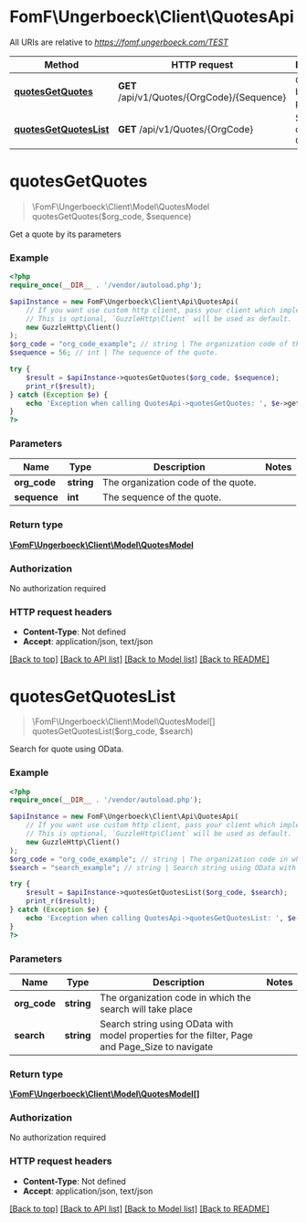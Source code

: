 # FomF\Ungerboeck\Client\QuotesApi

All URIs are relative to *https://fomf.ungerboeck.com/TEST*

Method | HTTP request | Description
------------- | ------------- | -------------
[**quotesGetQuotes**](QuotesApi.md#quotesGetQuotes) | **GET** /api/v1/Quotes/{OrgCode}/{Sequence} | Get a quote by its parameters
[**quotesGetQuotesList**](QuotesApi.md#quotesGetQuotesList) | **GET** /api/v1/Quotes/{OrgCode} | Search for quote using OData.


# **quotesGetQuotes**
> \FomF\Ungerboeck\Client\Model\QuotesModel quotesGetQuotes($org_code, $sequence)

Get a quote by its parameters

### Example
```php
<?php
require_once(__DIR__ . '/vendor/autoload.php');

$apiInstance = new FomF\Ungerboeck\Client\Api\QuotesApi(
    // If you want use custom http client, pass your client which implements `GuzzleHttp\ClientInterface`.
    // This is optional, `GuzzleHttp\Client` will be used as default.
    new GuzzleHttp\Client()
);
$org_code = "org_code_example"; // string | The organization code of the quote.
$sequence = 56; // int | The sequence of the quote.

try {
    $result = $apiInstance->quotesGetQuotes($org_code, $sequence);
    print_r($result);
} catch (Exception $e) {
    echo 'Exception when calling QuotesApi->quotesGetQuotes: ', $e->getMessage(), PHP_EOL;
}
?>
```

### Parameters

Name | Type | Description  | Notes
------------- | ------------- | ------------- | -------------
 **org_code** | **string**| The organization code of the quote. |
 **sequence** | **int**| The sequence of the quote. |

### Return type

[**\FomF\Ungerboeck\Client\Model\QuotesModel**](../Model/QuotesModel.md)

### Authorization

No authorization required

### HTTP request headers

 - **Content-Type**: Not defined
 - **Accept**: application/json, text/json

[[Back to top]](#) [[Back to API list]](../../README.md#documentation-for-api-endpoints) [[Back to Model list]](../../README.md#documentation-for-models) [[Back to README]](../../README.md)

# **quotesGetQuotesList**
> \FomF\Ungerboeck\Client\Model\QuotesModel[] quotesGetQuotesList($org_code, $search)

Search for quote using OData.

### Example
```php
<?php
require_once(__DIR__ . '/vendor/autoload.php');

$apiInstance = new FomF\Ungerboeck\Client\Api\QuotesApi(
    // If you want use custom http client, pass your client which implements `GuzzleHttp\ClientInterface`.
    // This is optional, `GuzzleHttp\Client` will be used as default.
    new GuzzleHttp\Client()
);
$org_code = "org_code_example"; // string | The organization code in which the search will take place
$search = "search_example"; // string | Search string using OData with model properties for the filter, Page and Page_Size to navigate

try {
    $result = $apiInstance->quotesGetQuotesList($org_code, $search);
    print_r($result);
} catch (Exception $e) {
    echo 'Exception when calling QuotesApi->quotesGetQuotesList: ', $e->getMessage(), PHP_EOL;
}
?>
```

### Parameters

Name | Type | Description  | Notes
------------- | ------------- | ------------- | -------------
 **org_code** | **string**| The organization code in which the search will take place |
 **search** | **string**| Search string using OData with model properties for the filter, Page and Page_Size to navigate |

### Return type

[**\FomF\Ungerboeck\Client\Model\QuotesModel[]**](../Model/QuotesModel.md)

### Authorization

No authorization required

### HTTP request headers

 - **Content-Type**: Not defined
 - **Accept**: application/json, text/json

[[Back to top]](#) [[Back to API list]](../../README.md#documentation-for-api-endpoints) [[Back to Model list]](../../README.md#documentation-for-models) [[Back to README]](../../README.md)

